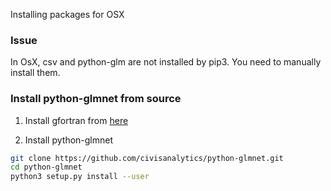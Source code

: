 Installing packages for OSX

### Issue
In OsX, csv and python-glm are not installed by pip3.
You need to manually install them.

### Install python-glmnet from source

1. Install gfortran from [here](http://gcc.gnu.org/wiki/GFortranBinaries#MacOS)

2. Install python-glmnet

```bash
git clone https://github.com/civisanalytics/python-glmnet.git
cd python-glmnet
python3 setup.py install --user
```
